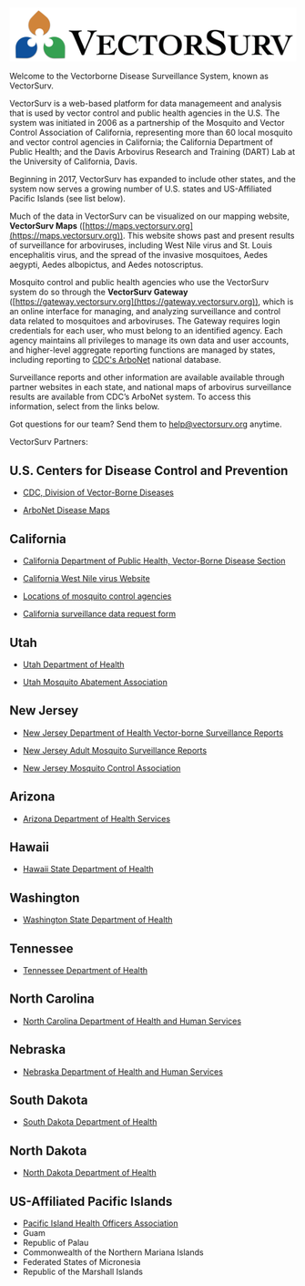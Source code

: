 ![VectorSurv Logo](vectorsurv_logo.png)

Welcome to the Vectorborne Disease Surveillance System, known as VectorSurv.

VectorSurv is a web-based platform for data managemeent and analysis that is used by vector control and public health agencies in the U.S. The system was initiated in 2006 as a partnership of the Mosquito and Vector Control Association of California, representing more than 60 local mosquito and vector control agencies in California; the California Department of Public Health; and the Davis Arbovirus Research and Training (DART) Lab at the University of California, Davis.

Beginning in 2017, VectorSurv has expanded to include other states, and the system now serves a growing number of U.S. states and US-Affiliated Pacific Islands (see list below).

Much of the data in VectorSurv can be visualized on our mapping website, **VectorSurv Maps** ([https://maps.vectorsurv.org](https://maps.vectorsurv.org)). This website shows past and present results of surveillance for arboviruses, including West Nile virus and St. Louis encephalitis virus, and the spread of the invasive mosquitoes, Aedes aegypti, Aedes albopictus, and Aedes notoscriptus.

Mosquito control and public health agencies who use the VectorSurv system do so through the **VectorSurv Gateway** ([https://gateway.vectorsurv.org](https://gateway.vectorsurv.org)), which is an online interface for managing, and analyzing surveillance and control data related to mosquitoes and arboviruses. The Gateway requires login credentials for each user, who must belong to an identified agency. Each agency maintains all privileges to manage its own data and user accounts, and higher-level aggregate reporting functions are managed by states, including reporting to [CDC's ArboNet](https://wwwn.cdc.gov/arbonet/maps/ADB_Diseases_Map/index.html) national database.

Surveillance reports and other information are available available through partner websites in each state, and national maps of arbovirus surveillance results are available from CDC’s ArboNet system. To access this information, select from the links below.

Got questions for our team? Send them to [help@vectorsurv.org](mailto:help@vectorsurv.org) anytime.

VectorSurv Partners:

## U.S. Centers for Disease Control and Prevention

- <a href="https://www.cdc.gov/ncezid/dvbd/index.html" target="_blank">CDC, Division of Vector-Borne Diseases</a>

- <a href="https://wwwn.cdc.gov/arbonet/maps/ADB_Diseases_Map/index.html" target="_blank">ArboNet Disease Maps</a>
 
## California

- <a href="https://www.cdph.ca.gov/Programs/CID/DCDC/Pages/VBDS.aspx" target="_blank">California Department of Public Health, Vector-Borne Disease Section</a>

- <a href="https://westnile.ca.gov" target="_blank">California West Nile virus Website</a>

- <a href="http://www.arcgis.com/home/webmap/viewer.html?webmap=604a0fe9f2b74e98a53b53d192b2ac67&extent=-131.4442,32.5803,-108.7025,41.6862" target="_blank">Locations of mosquito control agencies</a>

- <a href="https://docs.google.com/forms/d/1jyV6n-36iMzWN7dYjb_7xia0aAaxnVE0qyJehWzVWwQ/edit" target="_blank">California surveillance data request form</a>

## Utah

- <a href="https://epi.health.utah.gov/animal-insect-related/" target="_blank">Utah Department of Health</a>

- <a href="https://www.umaa.org/" target="_blank">Utah Mosquito Abatement Association</a>

## New Jersey

- <a href="https://www.nj.gov/health/cd/statistics/arboviral-stats/" target="_blank">New Jersey Department of Health Vector-borne Surveillance Reports</a>

- <a href="https://vectorbio.rutgers.edu/reports/mosquito/" target="_blank">New Jersey Adult Mosquito Surveillance Reports</a>

- <a href="https://www.njmca.org/" target="_blank">New Jersey Mosquito Control Association</a>

## Arizona

- <a href="https://www.azdhs.gov/preparedness/epidemiology-disease-control/vector-borne-zoonotic-diseases/index.php" target="_blank">Arizona Department of Health Services</a>

## Hawaii

- <a href="https://health.hawaii.gov/docd/disease_listing/arboviral-disease/" target="_blank">Hawaii State Department of Health</a>

## Washington

- <a href="https://doh.wa.gov/community-and-environment/pests/mosquitoes" target="_blank">Washington State Department of Health</a>

## Tennessee

- <a href="https://www.tn.gov/health/cedep/vector-borne-diseases.html" target="_blank">Tennessee Department of Health</a>

## North Carolina

- <a href="https://epi.dph.ncdhhs.gov/cd/diseases/arbo.html" target="_blank">North Carolina Department of Health and Human Services</a>

## Nebraska

- <a href="https://dhhs.ne.gov/Pages/West-Nile-Virus-Data.aspx" target="_blank">Nebraska Department of Health and Human Services</a>

## South Dakota

- <a href="https://doh.sd.gov/diseases/infectious/wnv/" target="_blank">South Dakota Department of Health</a>

## North Dakota

- <a href="https://www.health.nd.gov/wnv/west-nile-virus-about" target="_blank">North Dakota Department of Health</a>

## US-Affiliated Pacific Islands

- <a href="https://www.pihoa.org/" target="_blank">Pacific Island Health Officers Association</a>
- Guam
- Republic of Palau
- Commonwealth of the Northern Mariana Islands
- Federated States of Micronesia
- Republic of the Marshall Islands

